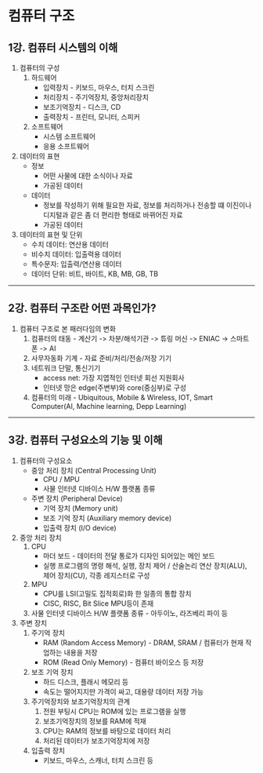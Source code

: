 # 컴퓨터 구조
## 1강. 컴퓨터 시스템의 이해
1. 컴퓨터의 구성
   1. 하드웨어
      * 입력장치 - 키보드, 마우스, 터치 스크린
      * 처리장치 - 주기억장치, 중앙처리장치
      * 보조기억장치 - 디스크, CD
      * 출력장치 - 프린터, 모니터, 스피커
   2. 소프트웨어
      * 시스템 소프트웨어
      * 응용 소프트웨어
2. 데이터의 표현
   * 정보
      - 어떤 사물에 대한 소식이나 자료
      - 가공된 데이터
   * 데이터
      - 정보를 작성하기 위해 필요한 자료, 정보를 처리하거나 전송할 떄 이진이나 디지털과 같은 좀 더 편리한 형태로 바뀌어진 자료
      - 가공된 데이터
3. 데이터의 표현 및 단위
   * 수치 데이터: 연산용 데이터
   * 비수치 데이터: 입출력용 데이터
   * 특수문자: 입출력/연산용 데이터
   * 데이터 단위: 비트, 바이트, KB, MB, GB, TB
---
## 2강. 컴퓨터 구조란 어떤 과목인가?
1. 컴퓨터 구조로 본 패러다임의 변화
   1. 컴퓨터의 태동 - 계산기 -> 차분/해석기관 -> 튜링 머신 -> ENIAC -> 스마트폰 -> AI
   2. 사무자동화 기계 - 자료 준비/처리/전송/저장 기기
   3. 네트워크 단말, 통신기기
       * access net: 가장 지엽적인 인터넷 회선 지원회사
       * 인터넷 망은 edge(주변부)와 core(중심부)로 구성
   4. 컴퓨터의 미래 - Ubiquitous, Mobile & Wireless, IOT, Smart Computer(AI, Machine learning, Depp Learning)
---
## 3강. 컴퓨터 구성요소의 기능 및 이해
1. 컴퓨터의 구성요소
   * 중앙 처리 장치 (Central Processing Unit)
      - CPU / MPU
      - 사물 인터넷 디바이스 H/W 플랫폼 종류
   * 주변 장치 (Peripheral Device)
      - 기억 장치 (Memory unit)
      - 보조 기억 장치 (Auxiliary memory device)
      - 입출력 장치 (I/O device)
2. 중앙 처리 장치
   1. CPU
      * 마더 보드 - 데이터의 전달 통로가 디자인 되어있는 메인 보드
      * 실행 프로그램의 명령 해석, 실행, 장치 제어 / 산술논리 연산 장치(ALU), 제어 장치(CU), 각종 레지스터로 구성
   2. MPU
      * CPU를 LSI(고밀도 집적회로)화 한 일종의 통합 장치
      * CISC, RISC, Bit Slice MPU등이 존재
   3. 사물 인터넷 디바이스 H/W 플랫폼 종류 - 아두이노, 라즈베리 파이 등
3. 주변 장치
   1. 주기억 장치
      * RAM (Random Access Memory) - DRAM, SRAM / 컴퓨터가 현재 작업하는 내용을 저장
      * ROM (Read Only Memory) - 컴퓨터 바이오스 등 저장
   2. 보조 기억 장치
      * 하드 디스크, 플래시 메모리 등
      * 속도는 떨어지지만 가격이 싸고, 대용량 데이터 저장 가능
   3. 주기억장치와 보조기억장치의 관계
      1. 전원 부팅시 CPU는 ROM에 있는 프로그램을 실행
      2. 보조기억장치의 정보를 RAM에 적재
      3. CPU는 RAM의 정보를 바탕으로 데이터 처리
      4. 처리된 데이터가 보조기억장치에 저장
   4. 입출력 장치
      * 키보드, 마우스, 스캐너, 터치 스크린 등
